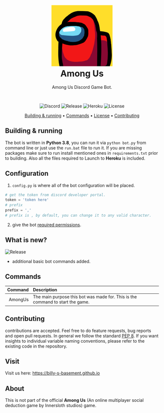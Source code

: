 <h1 align="center" style="position: relative;">
	<a href="#visit"><img src="./docs/icon.png" width="200" height="200"></a><br>
    <strong>Among Us</strong>
</h1>

<p align="center">
    Among Us Discord Game Bot.
</p>
<br/>

<p align="center">
    <img alt="Discord" src="https://img.shields.io/discord/750945243305869343?label=Basement&style=flat-square">
    <!-- <img alt="Travis (.com)" src="https://travis-ci.org/github/billydevyt/RoboBilly"> -->
    <!-- <img alt="Python" src=https://img.shields.io/github/pipenv/locked/python-version/billydevyt/RoboBilly> -->
    <img alt="Release" src=https://img.shields.io/github/v/release/billydevyt/Among-Us?style=flat-square>
    <img alt="Heroku" src="https://img.shields.io/badge/heroku-passing-green?style=flat-square">
    <img alt="License" src="https://img.shields.io/github/license/billydevyt/Among-Us?style=flat-square">
</p>

<p align="center">
    <a href="#building--running">Building & running</a> •
    <a href="#commands">Commands</a> •
    <a href="https://github.com/billydevyt/RoboBilly/blob/main/LICENSE">License</a> •
    <a href="#contributing">Contributing</a>
</p>

## Building & running

The bot is written in **Python 3.8**, you can run it via `python bot.py` from command line or just use the `run.bat` file to run it. If you are missing packages make sure to run install mentioned ones in `requirements.txt` prior to building. Also all the files required to Launch to **Heroku** is included.

## Configuration

1. `config.py` is where all of the bot configuration will be placed. 

```python
# get the token from discord developer portal.
token = 'token here'
# prefix
prefix = ','
# prefix is , by default, you can change it to any valid character.
```

2. give the bot [required permissions](./data/permissions.md).

## What is new?
<p>
<img alt="Release" src="https://img.shields.io/github/v/release/billydevyt/Among-Us?style=for-the-badge">
</p>

- additional basic bot commands added.

## Commands

|Command|Description|
|--:|:--|
|AmongUs|The main purpose this bot was made for. This is the command to start the game.|


## Contributing

contributions are accepted. Feel free to do feature requests, bug reports and open pull requests. 
In general we follow the standard [PEP 8](https://pep8.org/#naming-conventions). If you want insights to individual variable naming conventions, please refer to the existing code in the repository.

## Visit

Visit us here: https://billy-s-basement.github.io

## About

This is not part of the official **Among Us** (An online multiplayer social deduction game by Innersloth studios) game.
